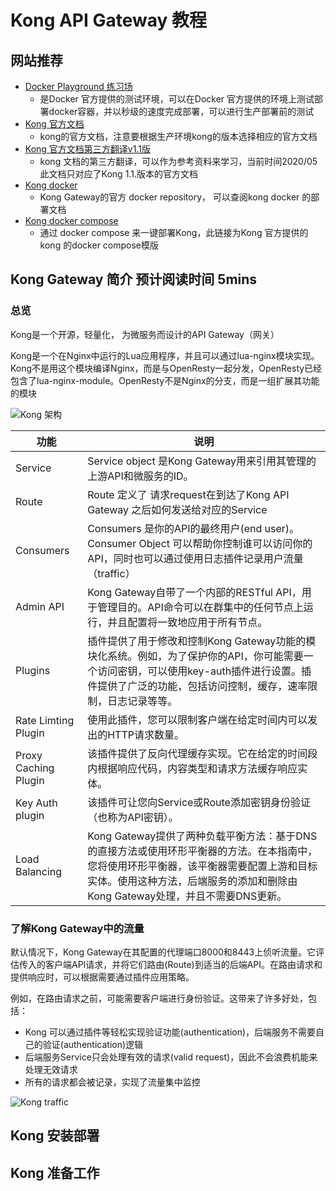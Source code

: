 # Kong API Gateway 教程

## 网站推荐

 - [Docker Playground 练习场](https://labs.play-with-docker.com/) 
    - 是Docker 官方提供的测试环境，可以在Docker 官方提供的环境上测试部署docker容器，并以秒级的速度完成部署，可以进行生产部署前的测试
 - [Kong 官方文档](https://docs.konghq.com/?itm_source=website&itm_medium=nav&_ga=2.96762199.919100626.1589503734-1475338618.1587999353) 
    - kong的官方文档，注意要根据生产环境kong的版本选择相应的官方文档
 - [Kong 官方文档第三方翻译v1.1版](https://github.com/qianyugang/kong-docs-cn)
    - kong 文档的第三方翻译，可以作为参考资料来学习，当前时间2020/05此文档只对应了Kong 1.1.版本的官方文档
 - [Kong docker](https://hub.docker.com/_/kong) 
    - Kong Gateway的官方 docker repository， 可以查阅kong docker 的部署文档
 - [Kong docker compose](https://github.com/Kong/docker-kong/tree/master/compose) 
    - 通过 docker compose 来一键部署Kong，此链接为Kong 官方提供的kong 的docker compose模版

## Kong Gateway 简介 预计阅读时间 5mins

### 总览
Kong是一个开源，轻量化， 为微服务而设计的API Gateway（网关）

Kong是一个在Nginx中运行的Lua应用程序，并且可以通过lua-nginx模块实现。Kong不是用这个模块编译Nginx，而是与OpenResty一起分发，OpenResty已经包含了lua-nginx-module。OpenResty不是Nginx的分支，而是一组扩展其功能的模块

![Kong 架构](https://docs.konghq.com/assets/images/docs/getting-started-guide/Kong-GS-overview.png)


功能 | 说明
---- | ------
Service | Service object 是Kong Gateway用来引用其管理的上游API和微服务的ID。
Route | Route 定义了 请求request在到达了Kong API Gateway 之后如何发送给对应的Service
Consumers | Consumers 是你的API的最终用户(end user)。Consumer Object 可以帮助你控制谁可以访问你的API，同时也可以通过使用日志插件记录用户流量（traffic）
Admin API | Kong Gateway自带了一个内部的RESTful API，用于管理目的。API命令可以在群集中的任何节点上运行，并且配置将一致地应用于所有节点。
Plugins | 插件提供了用于修改和控制Kong Gateway功能的模块化系统。例如，为了保护你的API，你可能需要一个访问密钥，可以使用key-auth插件进行设置。插件提供了广泛的功能，包括访问控制，缓存，速率限制，日志记录等等。
Rate Limting Plugin | 使用此插件，您可以限制客户端在给定时间内可以发出的HTTP请求数量。
Proxy Caching Plugin | 该插件提供了反向代理缓存实现。它在给定的时间段内根据响应代码，内容类型和请求方法缓存响应实体。
Key Auth plugin | 该插件可让您向Service或Route添加密钥身份验证（也称为API密钥）。
Load Balancing | Kong Gateway提供了两种负载平衡方法：基于DNS的直接方法或使用环形平衡器的方法。在本指南中，您将使用环形平衡器，该平衡器需要配置上游和目标实体。使用这种方法，后端服务的添加和删除由Kong Gateway处理，并且不需要DNS更新。

### 了解Kong Gateway中的流量
默认情况下，Kong Gateway在其配置的代理端口8000和8443上侦听流量。它评估传入的客户端API请求，并将它们路由(Route)到适当的后端API。在路由请求和提供响应时，可以根据需要通过插件应用策略。

例如，在路由请求之前，可能需要客户端进行身份验证。这带来了许多好处，包括：

- Kong 可以通过插件等轻松实现验证功能(authentication)，后端服务不需要自己的验证(authentication)逻辑
- 后端服务Service只会处理有效的请求(valid request)，因此不会浪费机能来处理无效请求
- 所有的请求都会被记录，实现了流量集中监控

![Kong traffic](https://docs.konghq.com/assets/images/docs/getting-started-guide/gateway-traffic.png)

## Kong 安装部署


## Kong 准备工作



